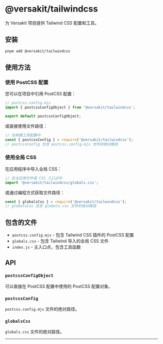 # @versakit/tailwindcss

为 Versakit 项目提供 Tailwind CSS 配置和工具。

## 安装

```bash
pnpm add @versakit/tailwindcss
```

## 使用方法

### 使用 PostCSS 配置

您可以在项目中引用 PostCSS 配置：

```javascript
// postcss.config.mjs
import { postcssConfigObject } from '@versakit/tailwindcss';

export default postcssConfigObject;
```

或直接使用文件路径：

```javascript
// 在构建工具配置中
const { postcssConfig } = require('@versakit/tailwindcss');
// postcssConfig 包含 postcss.config.mjs 文件的绝对路径
```

### 使用全局 CSS

在应用程序中导入全局 CSS：

```javascript
// 在主应用文件或 CSS 入口点中
import '@versakit/tailwindcss/globals.css';
```

或通过编程方式获取文件路径：

```javascript
const { globalsCss } = require('@versakit/tailwindcss');
// globalsCss 包含 globals.css 文件的绝对路径
```

## 包含的文件

- `postcss.config.mjs` - 包含 Tailwind CSS 插件的 PostCSS 配置
- `globals.css` - 包含 Tailwind 导入的全局 CSS 文件
- `index.js` - 主入口点，包含工具函数

## API

### `postcssConfigObject`

可以直接在 PostCSS 配置中使用的 PostCSS 配置对象。

### `postcssConfig`

`postcss.config.mjs` 文件的绝对路径。

### `globalsCss`

`globals.css` 文件的绝对路径。

---
